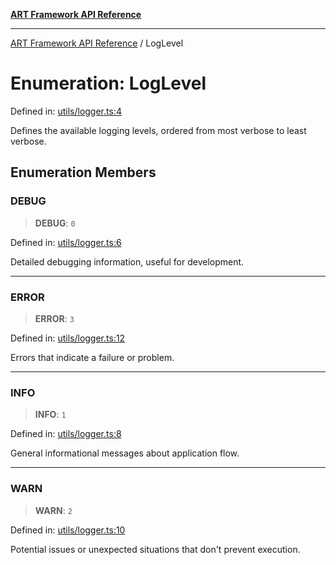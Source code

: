 [**ART Framework API Reference**](../README.md)

***

[ART Framework API Reference](../README.md) / LogLevel

# Enumeration: LogLevel

Defined in: [utils/logger.ts:4](https://github.com/hashangit/ART/blob/f2c01fe8faa76ca4df3209539d95509aac02e476/src/utils/logger.ts#L4)

Defines the available logging levels, ordered from most verbose to least verbose.

## Enumeration Members

### DEBUG

> **DEBUG**: `0`

Defined in: [utils/logger.ts:6](https://github.com/hashangit/ART/blob/f2c01fe8faa76ca4df3209539d95509aac02e476/src/utils/logger.ts#L6)

Detailed debugging information, useful for development.

***

### ERROR

> **ERROR**: `3`

Defined in: [utils/logger.ts:12](https://github.com/hashangit/ART/blob/f2c01fe8faa76ca4df3209539d95509aac02e476/src/utils/logger.ts#L12)

Errors that indicate a failure or problem.

***

### INFO

> **INFO**: `1`

Defined in: [utils/logger.ts:8](https://github.com/hashangit/ART/blob/f2c01fe8faa76ca4df3209539d95509aac02e476/src/utils/logger.ts#L8)

General informational messages about application flow.

***

### WARN

> **WARN**: `2`

Defined in: [utils/logger.ts:10](https://github.com/hashangit/ART/blob/f2c01fe8faa76ca4df3209539d95509aac02e476/src/utils/logger.ts#L10)

Potential issues or unexpected situations that don't prevent execution.
